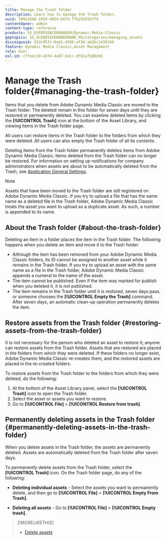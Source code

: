 ```yaml
---
title: Manage the Trash folder
description: Learn how to manage the Trash folder.
uuid: 3992a5b8-1919-4924-b07d-7fb25565effd
contentOwner: admin
content-type: reference
products: SG_EXPERIENCEMANAGER/Dynamic-Media-Classic
geptopics: SG_SCENESEVENONDEMAND_PK/categories/managing_assets
discoiquuid: 553c95fc-0a41-4f06-af50-a62bc1438149
feature: Dynamic Media Classic,Asset Management
role: User
exl-id: cffeec19-43fd-4a97-bdcc-df81af108ddd
---
```

# Manage the Trash folder{#managing-the-trash-folder}

Items that you delete from Adobe Dynamic Media Classic are moved to the Trash folder. The deleted remain in this folder for seven days until they are restored or permanently deleted. You can examine deleted items by clicking the **[!UICONTROL Trash]** icon at the bottom of the Asset Library, and viewing items in the Trash folder page.

All users can restore items in the Trash folder to the folders from which they were deleted. All users can also empty the Trash folder of all its contents.

Deleting items from the Trash folder permanently deletes items from Adobe Dynamic Media Classic; items deleted from the Trash folder can no longer be restored. For information on setting up notifications for company administrators when assets are about to be automatically deleted from the Trash, see [Application General Settings](application-setup.md#general_settings).

>[!NOTE]
>
>Assets that have been moved to the Trash folder are still registered on Adobe Dynamic Media Classic. If you try to upload a file that has the same name as a deleted file in the Trash folder, Adobe Dynamic Media Classic treats the asset you want to upload as a duplicate asset. As such, a number is appended to its name.

## About the Trash folder {#about-the-trash-folder}

Deleting an item in a folder places the item in the Trash folder. The following happens when you delete an item and move it to the Trash folder:

* Although the item has been removed from your Adobe Dynamic Media Classic folders, its ID cannot be assigned to another asset while it remains in the Trash folder. If you try to upload an asset with the same name as a file in the Trash folder, Adobe Dynamic Media Classic appends a numeral to the name of the asset. 
* The item cannot be published. Even if the item was marked for publish when you deleted it, it is not published.
* The item remains in the Trash folder until it is restored, seven days pass, or someone chooses the **[!UICONTROL Empty the Trash]** command. After seven days, an automatic clean-up operation permanently deletes the item.

## Restore assets from the Trash folder {#restoring-assets-from-the-trash-folder}

It is not necessary for the person who deleted an asset to restore it; anyone can restore assets from the Trash folder. Assets that are restored are placed in the folders from which they were deleted. If these folders no longer exist, Adobe Dynamic Media Classic re-creates them, and the restored assets are placed in the re-created folders.

To restore assets from the Trash folder to the folders from which they were deleted, do the following:

1. At the bottom of the Asset Library panel, select the **[!UICONTROL Trash]** icon to open the Trash folder.
1. Select the asset or assets you want to restore.
1. Go to **[!UICONTROL File]** > **[!UICONTROL Restore from trash]**.

## Permanently deleting assets in the Trash folder {#permanently-deleting-assets-in-the-trash-folder}

When you delete assets in the Trash folder, the assets are permanently deleted. Assets are automatically deleted from the Trash folder after seven days.

To permanently delete assets from the Trash folder, select the **[!UICONTROL Trash]** icon. On the Trash folder page, do any of the following:

* **Deleting individual assets** - Select the assets you want to permanently delete, and then go to **[!UICONTROL File]** > **[!UICONTROL Empty From Trash]**.

* **Deleting all assets** - Go to **[!UICONTROL File]** > **[!UICONTROL Empty trash]**.

>[!MORELIKETHIS]
>
>* [Delete assets](moving-renaming-deleting-assets.md#delete_assets)

